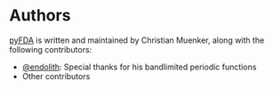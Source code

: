 Authors
=======

[pyFDA][home] is written and maintained by Christian Muenker,
along with the following contributors:

- [@endolith](https://github.com/endolith): Special thanks for his bandlimited periodic functions
- Other contributors

[home]: README_PYPI.md


